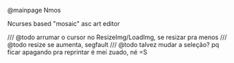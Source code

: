 @mainpage Nmos

Ncurses based "mosaic" asc art editor

/// @todo arrumar o cursor no ResizeImg/LoadImg, se resizar pra menos
/// @todo resize se aumenta, segfault
/// @todo talvez mudar a seleção? pq ficar apagando pra reprintar é mei zuado, né =S
